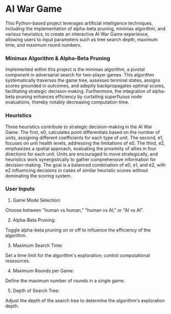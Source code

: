 # AI War Game
This Python-based project leverages artificial intelligence techniques, including the implementation of alpha-beta pruning, minimax algorithm, and various heuristics, to create an interactive AI War Game experience, allowing users to input parameters such as tree search depth, maximum time, and maximum round numbers.

### Minimax Algorithm & Alpha-Beta Pruning

Implemented within this project is the minimax algorithm, a pivotal component in adversarial search for two-player games. This algorithm systematically traverses the game tree, assesses terminal states, assigns scores grounded in outcomes, and adeptly backpropagates optimal scores, facilitating strategic decision-making. Furthermore, the integration of alpha-beta pruning enhances efficiency by curtailing superfluous node evaluations, thereby notably decreasing computation time.

### Heuristics


Three heuristics contribute to strategic decision-making in the AI War Game. The first, e0, calculates point differentials based on the number of units, assigning different coefficients for each type of unit. The second, e1, focuses on unit health levels, addressing the limitations of e0. The third, e2, emphasizes a spatial approach, evaluating the proximity of allies in four directions for each unit. Units are encouraged to move strategically, and heuristics work synergistically to gather comprehensive information for decision-making. The goal is a balanced combination of e0, e1, and e2, with e2 influencing decisions in cases of similar heuristic scores without dominating the scoring system.

### User Inputs

1. Game Mode Selection:

Choose between "human vs human," "human vs AI," or "AI vs AI".

2. Alpha-Beta Pruning:

Toggle alpha-beta pruning on or off to influence the efficiency of the algorithm.

3. Maximum Search Time:

Set a time limit for the algorithm's exploration; control computational ressources.

4. Maximum Rounds per Game:

Define the maximum number of rounds in a single game.

5. Depth of Search Tree:

Adjust the depth of the search tree to determine the algorithm's exploration depth.
